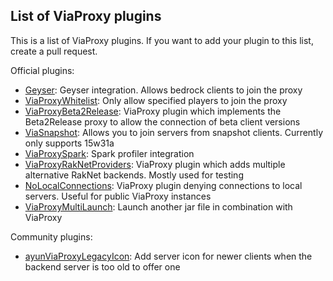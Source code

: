 ## List of ViaProxy plugins

This is a list of ViaProxy plugins. If you want to add your plugin to this list, create a pull request.  

Official plugins:
- [Geyser](https://github.com/GeyserMC/Geyser/tree/master/bootstrap/viaproxy): Geyser integration. Allows bedrock clients to join the proxy
- [ViaProxyWhitelist](https://github.com/ViaVersionAddons/ViaProxyWhitelist): Only allow specified players to join the proxy
- [ViaProxyBeta2Release](https://github.com/ViaVersionAddons/ViaProxyBeta2Release): ViaProxy plugin which implements the Beta2Release proxy to allow the connection of beta client versions
- [ViaSnapshot](https://github.com/ViaVersionAddons/ViaSnapshot): Allows you to join servers from snapshot clients. Currently only supports 15w31a
- [ViaProxySpark](https://github.com/ViaVersionAddons/ViaProxySpark): Spark profiler integration
- [ViaProxyRakNetProviders](https://github.com/ViaVersionAddons/ViaProxyRakNetProviders): ViaProxy plugin which adds multiple alternative RakNet backends. Mostly used for testing
- [NoLocalConnections](https://github.com/ViaVersionAddons/NoLocalConnections): ViaProxy plugin denying connections to local servers. Useful for public ViaProxy instances
- [ViaProxyMultiLaunch](https://github.com/ViaVersionAddons/ViaProxyMultiLaunch): Launch another jar file in combination with ViaProxy

Community plugins:
- [ayunViaProxyLegacyIcon](https://github.com/ayunami2000/ayunViaProxyLegacyIcon): Add server icon for newer clients when the backend server is too old to offer one
